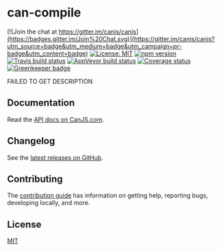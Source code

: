 # can-compile

[![Join the chat at https://gitter.im/canjs/canjs](https://badges.gitter.im/Join%20Chat.svg)](https://gitter.im/canjs/canjs?utm_source=badge&utm_medium=badge&utm_campaign=pr-badge&utm_content=badge)
[![License: MIT](https://img.shields.io/badge/license-MIT-blue.svg)](https://github.com/canjs/can-compile/blob/master/license.md)
[![npm version](https://badge.fury.io/js/can-compile.svg)](https://www.npmjs.com/package/can-compile)
[![Travis build status](https://travis-ci.org/canjs/can-compile.svg?branch=master)](https://travis-ci.org/canjs/can-compile)
[![AppVeyor build status](https://ci.appveyor.com/api/projects/status/github/canjs/can-compile?branch=master&svg=true)](https://ci.appveyor.com/project/matthewp/can-compile)
[![Coverage status](https://coveralls.io/repos/github/canjs/can-compile/badge.svg?branch=master)](https://coveralls.io/github/canjs/can-compile?branch=master)
[![Greenkeeper badge](https://badges.greenkeeper.io/canjs/can-compile.svg)](https://greenkeeper.io/)

FAILED TO GET DESCRIPTION

## Documentation

Read the [API docs on CanJS.com](https://canjs.com/doc/can-compile.html).

## Changelog

See the [latest releases on GitHub](https://github.com/canjs/can-compile/releases).

## Contributing

The [contribution guide](https://github.com/canjs/can-compile/blob/master/CONTRIBUTING.md) has information on getting help, reporting bugs, developing locally, and more.

## License

[MIT](https://github.com/canjs/can-compile/blob/master/LICENSE.md)

